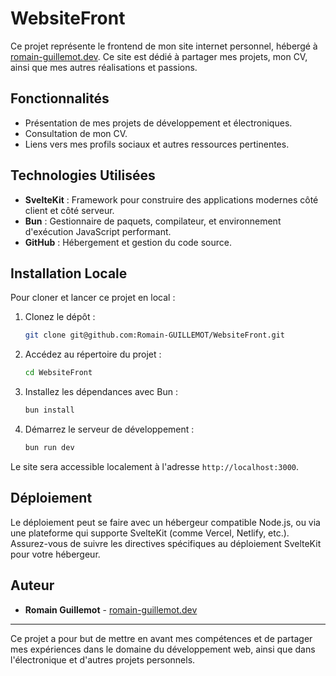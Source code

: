 # WebsiteFront

Ce projet représente le frontend de mon site internet personnel, hébergé à [romain-guillemot.dev](https://romain-guillemot.dev). Ce site est dédié à partager mes projets, mon CV, ainsi que mes autres réalisations et passions.

## Fonctionnalités

- Présentation de mes projets de développement et électroniques.
- Consultation de mon CV.
- Liens vers mes profils sociaux et autres ressources pertinentes.

## Technologies Utilisées

- **SvelteKit** : Framework pour construire des applications modernes côté client et côté serveur.
- **Bun** : Gestionnaire de paquets, compilateur, et environnement d'exécution JavaScript performant.
- **GitHub** : Hébergement et gestion du code source.
  
## Installation Locale

Pour cloner et lancer ce projet en local :

1. Clonez le dépôt :
    ```bash
    git clone git@github.com:Romain-GUILLEMOT/WebsiteFront.git
    ```
2. Accédez au répertoire du projet :
    ```bash
    cd WebsiteFront
    ```
3. Installez les dépendances avec Bun :
    ```bash
    bun install
    ```
4. Démarrez le serveur de développement :
    ```bash
    bun run dev
    ```

Le site sera accessible localement à l'adresse `http://localhost:3000`.

## Déploiement

Le déploiement peut se faire avec un hébergeur compatible Node.js, ou via une plateforme qui supporte SvelteKit (comme Vercel, Netlify, etc.). Assurez-vous de suivre les directives spécifiques au déploiement SvelteKit pour votre hébergeur.

## Auteur

- **Romain Guillemot** - [romain-guillemot.dev](https://romain-guillemot.dev)

---

Ce projet a pour but de mettre en avant mes compétences et de partager mes expériences dans le domaine du développement web, ainsi que dans l'électronique et d'autres projets personnels.

